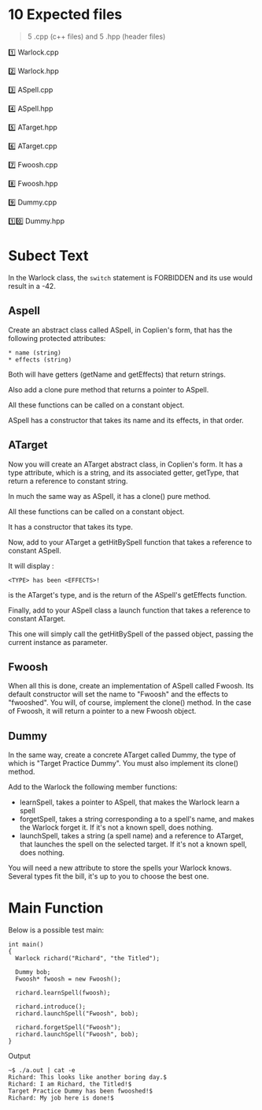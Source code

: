 # 10 Expected files 

> 5 .cpp (c++ files) and 5 .hpp (header files)

:one: Warlock.cpp

:two: Warlock.hpp

:three: ASpell.cpp

:four: ASpell.hpp

:five: ATarget.hpp

:six: ATarget.cpp

:seven: Fwoosh.cpp

:eight: Fwoosh.hpp

:nine: Dummy.cpp

:one::zero: Dummy.hpp

# Subect Text

In the Warlock class, the ```switch``` statement is FORBIDDEN and its use would result in a -42.


## Aspell

Create an abstract class called ASpell, in Coplien's form, that has the following protected attributes:
```
* name (string)
* effects (string)
```
Both will have getters (getName and getEffects) that return strings.

Also add a clone pure method that returns a pointer to ASpell.

All these functions can be called on a constant object.

ASpell has a constructor that takes its name and its effects, in that order.


## ATarget

Now you will create an ATarget abstract class, in Coplien's form. It has a type
attribute, which is a string, and its associated getter, getType, that return a
reference to constant string.

In much the same way as ASpell, it has a clone() pure method.

All these functions can be called on a constant object.

It has a constructor that takes its type.

Now, add to your ATarget a getHitBySpell function that takes a reference to
constant ASpell.

It will display :
```
<TYPE> has been <EFFECTS>!
```
<TYPE> is the ATarget's type, and <EFFECTS> is the return of the ASpell's
getEffects function.

Finally, add to your ASpell class a launch function that takes a reference to
constant ATarget.

This one will simply call the getHitBySpell of the passed object, passing the
current instance as parameter.


## Fwoosh

When all this is done, create an implementation of ASpell called Fwoosh. Its default constructor will set the name to "Fwoosh" and the effects to "fwooshed". You will, of course, implement the clone() method. In the case of
Fwoosh, it will return a pointer to a new Fwoosh object.


## Dummy

In the same way, create a concrete ATarget called Dummy, the type of which
is "Target Practice Dummy". You must also implement its clone() method.

Add to the Warlock the following member functions:

* learnSpell, takes a pointer to ASpell, that makes the Warlock learn a spell
* forgetSpell, takes a string corresponding a to a spell's name, and makes the
  Warlock forget it. If it's not a known spell, does nothing.
* launchSpell, takes a string (a spell name) and a reference to ATarget, that
  launches the spell on the selected target. If it's not a known spell, does
  nothing.

You will need a new attribute to store the spells your Warlock knows. Several
types fit the bill, it's up to you to choose the best one.

# Main Function 

Below is a possible test main:
```
int main()
{
  Warlock richard("Richard", "the Titled");

  Dummy bob;
  Fwoosh* fwoosh = new Fwoosh();

  richard.learnSpell(fwoosh);

  richard.introduce();
  richard.launchSpell("Fwoosh", bob);

  richard.forgetSpell("Fwoosh");
  richard.launchSpell("Fwoosh", bob);
}
```
Output
```
~$ ./a.out | cat -e
Richard: This looks like another boring day.$
Richard: I am Richard, the Titled!$
Target Practice Dummy has been fwooshed!$
Richard: My job here is done!$
```
